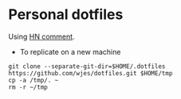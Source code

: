 # Personal dotfiles

Using [HN comment](https://news.ycombinator.com/item?id=11070797).

* To replicate on a new machine

```shell
git clone --separate-git-dir=$HOME/.dotfiles https://github.com/wjes/dotfiles.git $HOME/tmp
cp -a /tmp/. ~
rm -r ~/tmp
```
